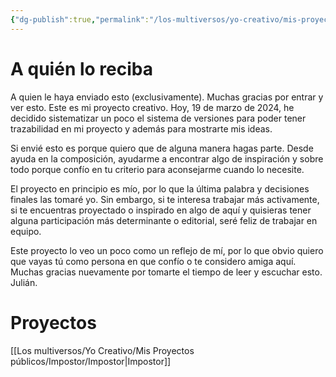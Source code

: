 ```yaml
---
{"dg-publish":true,"permalink":"/los-multiversos/yo-creativo/mis-proyectos-publicos/home/","tags":["gardenEntry"]}
---
```


# A quién lo reciba
A quien le haya enviado esto (exclusivamente).
Muchas gracias por entrar y ver esto. Este es mi proyecto creativo. Hoy, 19 de marzo de 2024, he decidido sistematizar un poco el sistema de versiones para poder tener trazabilidad en mi proyecto y además para mostrarte mis ideas.

Si envié esto es porque quiero que de alguna manera hagas parte. Desde ayuda en la composición, ayudarme a encontrar algo de inspiración y sobre todo porque confío en tu criterio para aconsejarme cuando lo necesite. 

El proyecto en principio es mío, por lo que la última palabra y decisiones finales las tomaré yo. Sin embargo, si te interesa trabajar más activamente, si te encuentras proyectado o inspirado en algo de aquí y quisieras tener alguna participación más determinante o editorial, seré feliz de trabajar en equipo.

Este proyecto lo veo un poco como un reflejo de mí, por lo que obvio quiero que vayas tú como persona en que confío o te considero amiga aquí. Muchas gracias nuevamente por tomarte el tiempo de leer y escuchar esto.
Julián.
# Proyectos
[[Los multiversos/Yo Creativo/Mis Proyectos públicos/Impostor/Impostor\|Impostor]]